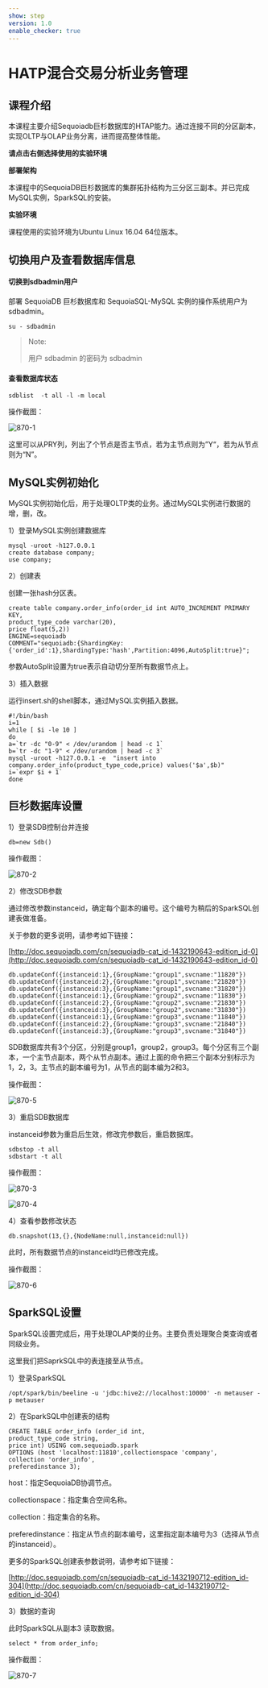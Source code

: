```yaml
---
show: step
version: 1.0
enable_checker: true
---
```



# HATP混合交易分析业务管理

## 课程介绍

本课程主要介绍Sequoiadb巨杉数据库的HTAP能力。通过连接不同的分区副本，实现OLTP与OLAP业务分离，进而提高整体性能。

**请点击右侧选择使用的实验环境**

**部署架构**

本课程中的SequoiaDB巨杉数据库的集群拓扑结构为三分区三副本。并已完成MySQL实例，SparkSQL的安装。

**实验环境**

课程使用的实验环境为Ubuntu Linux 16.04 64位版本。

## 切换用户及查看数据库信息

#### 切换到sdbadmin用户

部署 SequoiaDB 巨杉数据库和 SequoiaSQL-MySQL 实例的操作系统用户为 sdbadmin。

```
su - sdbadmin
```

> Note:
>
> 用户 sdbadmin 的密码为 sdbadmin

#### 查看数据库状态

`sdblist  -t all -l -m local`

操作截图：

![870-1](https://doc.shiyanlou.com/courses/1544/1207281/4ea9a3ba18a9188dbb85a79a3d910f18)

这里可以从PRY列，列出了个节点是否主节点，若为主节点则为”Y“，若为从节点则为“N”。

## MySQL实例初始化

MySQL实例初始化后，用于处理OLTP类的业务。通过MySQL实例进行数据的增，删，改。

1）登录MySQL实例创建数据库

```
mysql -uroot -h127.0.0.1
create database company;
use company;
```

2）创建表

创建一张hash分区表。

```
create table company.order_info(order_id int AUTO_INCREMENT PRIMARY KEY,
product_type_code varchar(20),
price float(5,2))
ENGINE=sequoiadb 
COMMENT="sequoiadb:{ShardingKey:{'order_id':1},ShardingType:'hash',Partition:4096,AutoSplit:true}";
```

参数AutoSplit设置为true表示自动切分至所有数据节点上。

3）插入数据

运行insert.sh的shell脚本，通过MySQL实例插入数据。

```
#!/bin/bash
i=1
while [ $i -le 10 ]
do
a=`tr -dc "0-9" < /dev/urandom | head -c 1`
b=`tr -dc "1-9" < /dev/urandom | head -c 3`
mysql -uroot -h127.0.0.1 -e  "insert into company.order_info(product_type_code,price) values('$a',$b)"
i=`expr $i + 1`
done
```

## 巨杉数据库设置

1）登录SDB控制台并连接

```
db=new Sdb()
```

操作截图：

 ![870-2](https://doc.shiyanlou.com/courses/1544/1207281/c2759ecd14d1066a7c6fbe1757e10829)



2）修改SDB参数

通过修改参数instanceid，确定每个副本的编号。这个编号为稍后的SparkSQL创建表做准备。

关于参数的更多说明，请参考如下链接：

[http://doc.sequoiadb.com/cn/sequoiadb-cat_id-1432190643-edition_id-0](http://doc.sequoiadb.com/cn/sequoiadb-cat_id-1432190643-edition_id-0)

```
db.updateConf({instanceid:1},{GroupName:"group1",svcname:"11820"})
db.updateConf({instanceid:2},{GroupName:"group1",svcname:"21820"})
db.updateConf({instanceid:3},{GroupName:"group1",svcname:"31820"})
db.updateConf({instanceid:1},{GroupName:"group2",svcname:"11830"})
db.updateConf({instanceid:2},{GroupName:"group2",svcname:"21830"})
db.updateConf({instanceid:3},{GroupName:"group2",svcname:"31830"})
db.updateConf({instanceid:1},{GroupName:"group3",svcname:"11840"})
db.updateConf({instanceid:2},{GroupName:"group3",svcname:"21840"})
db.updateConf({instanceid:3},{GroupName:"group3",svcname:"31840"})
```

SDB数据库共有3个分区，分别是group1，group2，group3。每个分区有三个副本，一个主节点副本，两个从节点副本。通过上面的命令把三个副本分别标示为1，2，3。主节点的副本编号为1，从节点的副本编为2和3。

操作截图：

 ![870-5](https://doc.shiyanlou.com/courses/1544/1207281/d77d0622551d155b9a13b1a4c1d51bf1)

3）重启SDB数据库 

instanceid参数为重启后生效，修改完参数后，重启数据库。

```
sdbstop -t all
sdbstart -t all
```

操作截图：

 ![870-3](https://doc.shiyanlou.com/courses/1544/1207281/084fe6c8d5b31a5199582b76c8c70588)

 ![870-4](https://doc.shiyanlou.com/courses/1544/1207281/ce86694217fb24781a5759c3cdbf20b7)

4）查看参数修改状态

```
db.snapshot(13,{},{NodeName:null,instanceid:null})
```

此时，所有数据节点的instanceid均已修改完成。

操作截图：

 ![870-6](https://doc.shiyanlou.com/courses/1544/1207281/fbae38cccb352b93f8ec66fc7993ed97)



## SparkSQL设置

SparkSQL设置完成后，用于处理OLAP类的业务。主要负责处理聚合类查询或者同级业务。

这里我们把SaprkSQL中的表连接至从节点。

1）登录SparkSQL

```
/opt/spark/bin/beeline -u 'jdbc:hive2://localhost:10000' -n metauser -p metauser
```

2）在SparkSQL中创建表的结构

```
CREATE TABLE order_info (order_id int,
product_type_code string,
price int) USING com.sequoiadb.spark
OPTIONS (host 'localhost:11810',collectionspace 'company',
collection 'order_info',
preferedinstance 3);
```

host：指定SequoiaDB协调节点。

collectionspace：指定集合空间名称。

collection：指定集合的名称。

preferedinstance：指定从节点的副本编号，这里指定副本编号为3（选择从节点的instanceid）。

更多的SparkSQL创建表参数说明，请参考如下链接：

[http://doc.sequoiadb.com/cn/sequoiadb-cat_id-1432190712-edition_id-304](http://doc.sequoiadb.com/cn/sequoiadb-cat_id-1432190712-edition_id-304)

3）数据的查询

此时SparkSQL从副本3 读取数据。

```
select * from order_info;
```

操作截图：

 ![870-7](https://doc.shiyanlou.com/courses/1544/1207281/f1904ffca785124225d2c09936512753)

